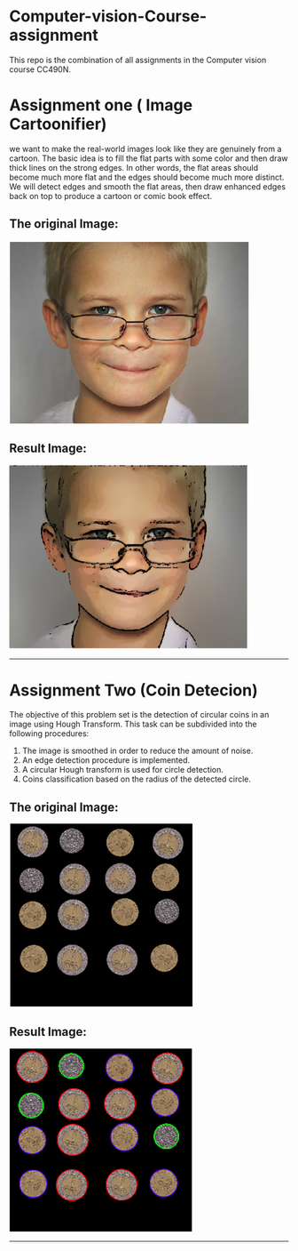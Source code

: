 # Computer-vision-Course-assignment
This repo is the combination of all assignments in the Computer vision course CC490N.

# Assignment one ( Image Cartoonifier)
we want to make the real-world images look like they are genuinely from
a cartoon. The basic idea is to fill the flat parts with some color and then draw thick lines on
the strong edges. In other words, the flat areas should become much more flat and the edges
should become much more distinct. We will detect edges and smooth the flat areas, then draw
enhanced edges back on top to produce a cartoon or comic book effect.

## The original Image:
![original](./Images/Cartoonifier/original.png)


## Result Image:
![result](./Images/Cartoonifier/result.png)

------------------------------------------------------------------
# Assignment Two (Coin Detecion)
The objective of this problem set is the detection of circular coins in an image using Hough
Transform. This task can be subdivided into the following procedures:
1. The image is smoothed in order to reduce the amount of noise.
2. An edge detection procedure is implemented.
3. A circular Hough transform is used for circle detection.
4. Coins classification based on the radius of the detected circle.

## The original Image:
![original](./Images/Coins_detector/readme_pics/original.png)


## Result Image:
![result](./Images/Coins_detector/readme_pics/result.png)

--------------------------------------------------------------------
